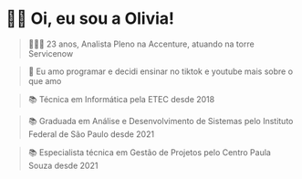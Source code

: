 # 👋🏽 Oi, eu sou a Olivia!

> 👩🏽‍🦱 23 anos, Analista Pleno na Accenture, atuando na torre Servicenow

> 💖 Eu amo programar e decidi ensinar no tiktok e youtube mais sobre o que amo

> 📚 Técnica em Informática pela ETEC desde 2018

> 📚 Graduada em Análise e Desenvolvimento de Sistemas pelo Instituto Federal de São Paulo desde 2021

> 📚 Especialista técnica em Gestão de Projetos pelo Centro Paula Souza desde 2021
